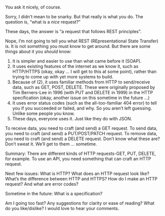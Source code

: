 You ask it nicely, of course.

Sorry, I didn’t mean to be snarky. But that really is what you do. The question is, “what is a *nice* request?”

These days, the answer is “a request that follows REST principles”.

Nope, I’m not going to tell you what REST (REpresentational State Transfer) is. It is not something you must know to get around. But there are some things about it you *should* know:

1. It is simpler and easier to use than what came before it (SOAP).
2. It uses existing features of the internet as we know it, such as HTTP/HTTPS (okay, okay … I will get to this at some point), rather than trying to come up with yet more systems to build.
3. Because of (2), it uses familiar methods from HTTP to send/receive data, such as GET, POST, DELETE. These were originally proposed by Tim Berners-Lee in 1996 (with PUT and DELETE in 1999) in the HTTP specification (okay, another issue on this sometime in the future …)
4. It uses error status codes (such as the all-too-familiar 404 error) to tell you if you succeeded or failed, and why. So you aren’t left guessing. Unlike some people you know.
5. These days, everyone uses it. Just like they do with JSON.

To receive data, you need to craft (and send) a GET request. To send data, you need to craft (and send) a PUT/POST/PATCH request. To remove data, you need to craft (and send) a DELETE request. Don’t know what these are? Don’t sweat it. We’ll get to them … sometime.

Summary: There are different kinds of HTTP requests-GET, PUT, DELETE, for example. To use an API, you need something that can craft an HTTP request.

Next few issues: What is HTTP? What does an HTTP request look like? What’s the difference between HTTP and HTTPS? How do I make an HTTP request? And what are error codes?

Sometime in the future: What is a specification?

Am I going too fast? Any suggestions for clarity or ease of reading? What do you like/dislike? I would love to hear your comments.
